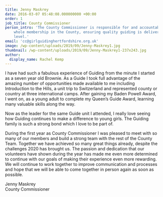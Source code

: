 ```yaml
---
title: Jenny Maskrey
date: 2016-03-07 05:48:08.000000000 +00:00
order: 1
job_title: County Commissioner
person_intro: 'The County Commissioner is responsible for and accountable to the
    whole membership in the County, ensuring quality guiding is delivered at a County
    level.'
email: 'cc@girlguidinghertfordshire.org.uk'
image: /wp-content/uploads/2019/09/Jenny-Maskrey1.jpg
thumbnail: /wp-content/uploads/2019/09/Jenny-Maskrey1-237x243.jpg
author:
  display_name: Rachel Kemp
---
```

I have had such a fabulous experience of Guiding from the minute I started as a seven year old Brownie. As a Guide I took full advantage of the amazing number of opportunities made available to me including Introduction to the Hills, a unit trip to Switzerland and represented county or country at three international camps. After gaining my Baden Powell Award, I went on, as a young adult to complete my Queen’s Guide Award, learning many valuable skills along the way.

Now as the leader for the same Guide unit I attended, I really love seeing how Guiding continues to make a difference to young girls. The Guiding family is such a strong bond which I love to be part of.

During the first year as County Commissioner I was pleased to meet with so many of our members and build a strong team with the rest of the County Team. Together we have achieved so many great things already, despite the challenges 2020 has brought us. The passion and dedication that our volunteers have shown during the year has made me even more determined to continue with our goals of making their experience even more rewarding. We will continue to work together to improve communication and processes and hope that we will be able to come together in person again as soon as possible.

Jenny Maskrey<br />
County Commissioner
